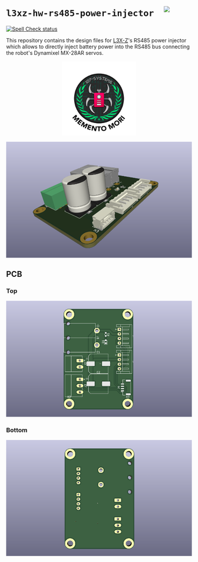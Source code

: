<a href="https://107-systems.org/"><img align="right" src="https://raw.githubusercontent.com/107-systems/.github/main/logo/107-systems.png" width="15%"></a>
`l3xz-hw-rs485-power-injector`
==============================
[![Spell Check status](https://github.com/107-systems/l3xz-hw-rs485-power-injector/actions/workflows/spell-check.yml/badge.svg)](https://github.com/107-systems/l3xz-hw-rs485-power-injector/actions/workflows/spell-check.yml)

This repository contains the design files for [L3X-Z](https://github.com/107-systems/l3xz)'s RS485 power injector which allows to directly inject battery power into the RS485 bus connecting the robot's Dynamixel MX-28AR servos.

<p align="center">
  <a href="https://github.com/107-systems/l3xz"><img src="https://raw.githubusercontent.com/107-systems/.github/main/logo/l3xz-logo-memento-mori-github.png" width="40%"></a>
</p>

![l3xz-hw-rs485-power-injector rendering](docs/images/l3xz-hw-rs485-power-injector_rendering.png)

## PCB

### Top

![l3xz-hw-rs485-power-injector PCB top](docs/images/l3xz-hw-rs485-power-injector_top.png)

### Bottom

![l3xz-hw-rs485-power-injector PCB bot](docs/images/l3xz-hw-rs485-power-injector_bot.png)
